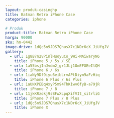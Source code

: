 ```yaml
---
layout: produk-casinghp
title: Batman Retro iPhone Case
categories: iphone

# Produk
product-title: Batman Retro iPhone Case
harga: 90000
sku: hn-0442
image-drive: 1dQc5n9JDS7QhusX7c1NDr6cX_JiUfgJV
gallery:
  - url: 1g8B7n2vPinlHuoyuCo_9Wi-MAiwaryN6
    title: iPhone 5 / 5s / SE
  - url: 1a55bsjInJvdm2_gr1JLj1OmEFGEeIlQH
    title: iPhone 6 / 6s
  - url: 1iaNy9Df9iyu6eibLrvAPtDiym9aFzHiq
    title: iPhone 6 Plus / 6s Plus
  - url: 1aUNXPEBq4xyP5m94ThKiwv6fyB-a79jR
    title: iPhone 7 / 8
  - url: 11jkKRzokj9sBFwXLpqXifVIt_sitrliG
    title: iPhone 7 Plus / 8 Plus
  - url: 1dQc5n9JDS7QhusX7c1NDr6cX_JiUfgJV
    title: iPhone X
---
```

